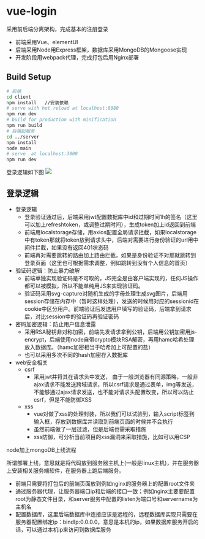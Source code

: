 # vue-login
采用前后端分离架构，完成基本的注册登录
- 前端采用Vue、elementUI
- 后端采用Node用Express框架，数据库采用MongoDB的Mongoose实现
- 开发阶段用webpack代理，完成打包后用Nginx部署

## Build Setup

``` bash
# 前端
cd client 
npm install   //安装依赖
# serve with hot reload at localhost:8080
npm run dev
# build for production with minification
npm run build
# 后端起服务
cd ../server
npm install
node main
# serve  at localhost:3000
npm run dev   
```

登录逻辑如下图
![](https://note.youdao.com/yws/public/resource/c9f1b9f836ce443c9e328d9da17c3c84/xmlnote/653350EF682F4A5683C68F3213F028D5/14680)
## 登录逻辑
-  登录逻辑
    - 登录验证通过后，后端采用jwt配置数据库中id和过期时间1h的签名（这里可以加上refreshtoken，或调整过期时间），生成token加上id返回到前端
    - 前端用localstorage存储，用axios配置全局请求拦截，如果localstorage中有token那就将token放到请求头中，后端对需要进行身份验证的url用中间件拦截，如果没有返回401状态码
    - 前端再对需要跳转的路由加上路由拦截，如果是身份验证不对那就跳转到登录页面（这里也可根据需求调整，例如跳转到没有个人信息的首页）
- 验证码逻辑：防止暴力破解
    - 前端单独实现验证码是不可取的，JS完全是由客户端实现的，任何JS操作都可以被模拟，所以不能单纯用JS来实现验证码。
    - 验证码采用svg-capture对随机生成的字母处理生成svg图片，后端用session存储在内存中（暂时这样处理），发送的时候用对应的sessionid在cookie中区分用户。前端验证后发送用户填写的验证码，后端拿到请求后，对比session中的验证码再验证密码
- 密码加密逻辑：防止用户信息泄露
    - 采用RSA秘钥非对称加密，前端先发请求拿到公钥，后端用公钥加密用js-encrypt，后端使用node自带crypto模块RSA解密，再用hamc哈希处理放入数据库。（hamc加密相当于哈希加上可配置的盐）
    - 也可以采用多次不同的hash加密存入数据库
- web安全相关
    - csrf
        - 采用jwt并将其在请求头中发送， 由于一般浏览器有同源策略，一般非ajax请求不能发送跨域请求，所以csrf请求是通过表单，img等发送，不能够通过ajax请求发送，也不能对请求头配置改变，所以可以防止csrf，但是不能防御XSS
    - xss
        - vue对做了xss的处理封装，所以我们可以试验到，输入script标签到输入框，存放到数据库并读取到前端页面的时候并不会执行
        - 虽然前端做了一层过滤，但是后端也需采取措施
        - xss防御，可分析当前项目的xss漏洞来采取措施，比如可以用CSP

node加上mongoDB上线流程

所谓部署上线，意思就是将代码放到服务器主机上(一般是linux主机)，并在服务器上安装相关服务端软件，在服务器上跑后端服务。

- 前端只需要将打包后的前端页面放到例如nginx的服务器上的配置root文件夹
- 通过服务器代理，让服务器端口ip和后端的接口一致；例如nginx主要要配置root为静态文件目录，和server服务中配置的listen为端口号和servername为主机名
- 配置数据库，这里后端数据库中连接应该是远程的，远程数据库实现只需要在服务器配置绑定ip：bindIp:0.0.0.0，意思是本机的ip，如果数据库服务开启的话，可以通过本机ip来访问到数据库服务

